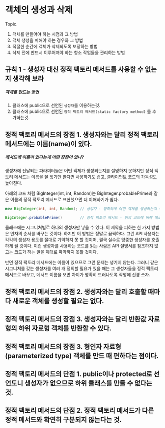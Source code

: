 # 객체의 생성과 삭제

Topic.
1. 객체를 만들어야 하는 시점과 그 방법
2. 객체 생성을 피해야 하는 경우와 그 방법
3. 적절한 순간에 객체가 삭제되도록 보장하는 방법
4. 삭제 전에 반드시 이루어져야 하는 청소 작업들을 관리하는 방법

## 규칙 1 - 생성자 대신 정적 팩토리 메서드를 사용할 수 없는지 생각해 보라
##### 객체를 만드는 방법
1. 클래스에 public으로 선언된 `생성자`를 이용하는것.
2. 클래스에 public으로 선언된 `정적 팩토리 메서드(static factory method)` 를 추가하는것.

## 정적 팩토리 메서드의 장점 1. 생성자와는 달리 정적 팩토리 메서드에는 이름(name)이 있다.
##### 메서드에 이름이 있다는게 어떤 장점이 있나?
생성자에 전달되는 파라미터들은 어떤 객체가 생성되는지를 설명하지 못하지만 정적 팩토리 메서드는 이름을 잘 짓기만 한다면 사용하기도 쉽고, 클라이언트 코드의 가독성도 높아진다.

아래의 코드 처럼 BigInteger(int, int, Random)는 BigInteger.probablePrime과 같은 이름의 정적 팩토리 메서드로 표현했으면 더 이해하기가 쉽다.
```java
new BigInteger(int, int, Random); // 생성자 - 정확하게 어떤 객체를 생성하는지 이해하기 어렵다 

BigInteger.probablePrime()        // 정적 팩토리 메서드 - 위의 코드에 비해 메소드 이름으로 인해 이해하기 쉽다 
```

클래스에는 시그니처별로 하나의 생성자만 넣을 수 있다. 
이 제약을 피하는 한 가지 방법은 인자의 순서를 바꾸는 것이다. 
하지만 이 방법은 정말로 끔찍하다. 
그런 API 사용자는 각각의 생성자 용도를 절대로 기억하지 못 할 것이며, 
결국 실수로 엉뚱한 생성자를 호출하게 될 것이다. 
이런 생성자를 사용하는 코드를 읽는 사람은 API 설명서를 참조하지 않고는 코드가 하는 일을 제대로 파악하지 못할 것이다.

반면 정적 팩토리 메서드에는 이름이 있으므로 그런 문제는 생기지 않는다. 
그러니 같은 시그니처를 갖는 생성자를 여러 개 정의할 필요가 있을 때는 그 생성자들을 정적 팩토리 메서드로 바꾸고, 메서드 이름을 보면 차이가 명확히 드러나도록 작명에 신경 쓰자.


## 정적 팩토리 메서드의 장점 2. 생성자와는 달리 호출할 때마다 새로운 객체를 생성할 필요는 없다.
## 정적 팩토리 메서드의 장점 3. 생성자와는 달리 반환값 자료형의 하위 자료형 객체를 반환할 수 있다.
## 정적 팩토리 메서드의 장점 3. 형인자 자료형(parameterized type) 객체를 만드 때 편하다는 점이다.

## 정적 팩토리 메서드의 단점 1. public이나 protected로 선언도니 생성자가 없으므로 하위 클래스를 만들 수 없다는 것.
## 정적 팩토리 메서드의 단점 2. 정적 팩토리 메서드가 다른 정적 메서드와 확연히 구분되지 않는다는 것.